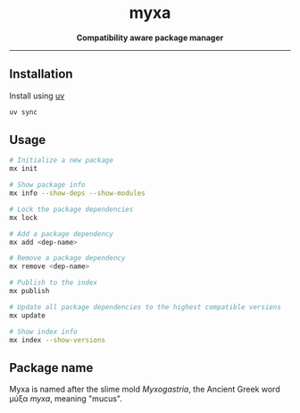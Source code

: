 <div align="center">
  <h1>myxa</h1>

  <p>
    <strong>Compatibility aware package manager</strong>
  </p>

  <hr />
</div>

## Installation

Install using [uv](https://docs.astral.sh/uv)

```bash
uv sync
```

## Usage

```bash
# Initialize a new package
mx init

# Show package info
mx info --show-deps --show-modules

# Lock the package dependencies
mx lock

# Add a package dependency
mx add <dep-name>

# Remove a package dependency
mx remove <dep-name>

# Publish to the index
mx publish

# Update all package dependencies to the highest compatible versions
mx update

# Show index info
mx index --show-versions
```

## Package name

Myxa is named after the slime mold _Myxogastria_, the Ancient Greek word μύξα _myxa_, meaning "mucus".
